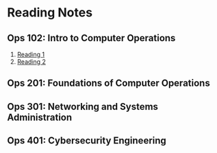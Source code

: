 

# Reading Notes

## Ops 102: Intro to Computer Operations 
1. [Reading 1](https://github.com/kevwill1992/my-ops-repo/blob/main/102-ops/reading1.md)
2. [Reading 2](/102-ops/reading2.md)
## Ops 201: Foundations of Computer Operations

## Ops 301: Networking and Systems Administration

## Ops 401: Cybersecurity Engineering
